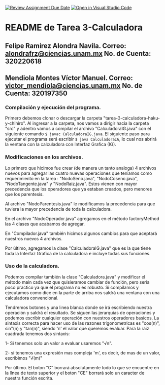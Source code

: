 [![Review Assignment Due Date](https://classroom.github.com/assets/deadline-readme-button-24ddc0f5d75046c5622901739e7c5dd533143b0c8e959d652212380cedb1ea36.svg)](https://classroom.github.com/a/mWHhzJDI)
[![Open in Visual Studio Code](https://classroom.github.com/assets/open-in-vscode-718a45dd9cf7e7f842a935f5ebbe5719a5e09af4491e668f4dbf3b35d5cca122.svg)](https://classroom.github.com/online_ide?assignment_repo_id=12873890&assignment_repo_type=AssignmentRepo)

# README de Tarea 3-Calculadora
## Felipe Ramirez Alondra Navila. Correo: alondrafrz@ciencias.unam.mx No. de Cuenta: 320220618
## Mendiola Montes Víctor Manuel. Correo: victor_mendiola@ciencias.unam.mx No. de Cuenta: 320197350

### Compilación y ejecución del programa.

Primero debemos clonar o descargar la carpeta "tarea-3-calculadora-haku-y-chihiro". Al ingresar a la carpeta, nos
vamos a dirigir hacia la carpeta "src" y adentro vamos a compilar el archivo "CalculadoraIG.java" con el 
siguiente comando `$ javac CalculadoraIG.java`. El siguiente paso para ejecutar el programa será escribir
`$ java CalculadoraIG`, lo cual nos abrirá la ventana con la calculadora con Interfaz Grafica (IG). 

### Modificaciones en los archivos.

Lo primero que hicimos fue crear (de manera un tanto analoga) 4 archivos nuevos para agregar las cuatro nuevas operaciones
que teniamos como requerimiento en la tarea : "NodoSeno.java", "NodoCoseno.java", "NodoTangente.java" y "NodoRaiz.java". 
Estos vienen con mayor precedencia que los operadores que ya estaban creados, pero menores que los parentesis.

Al archivo "NodoParentesis.java" le modificamos la precedencia para que tuviera la mayor precedencia de toda la calculadora.

En el archivo "NodoOperador.java" agregamos en el método factoryMethod las 4 clases que acabamos de agregar.

En "Compilador.java" también hicimos algunos cambios para que aceptará nuestros nuevos 4 archivos.

Por último, agregamos la clase "CalculadoraIG.java" que es la que tiene toda la Interfaz Grafica de la calculadora e incluye
todas sus funciones.

### Uso de la calculadora.

Podemos compilar también la clase "Calculadora.java" y modificar el método main cada vez que quisieramos cambiar de 
función, pero sería poco practico ya que el programa no es robusto. Si compilamos y ejecutamos como dice en la parte de 
arriba nos saldrá una ventana con una calculadora convencional. 

Tendremos botones y una linea blanca donde se irá  escribiendo nuestra operación y saldrá el resultado. Se siguen las 
jerarquias de operaciones y podemos escribir cualquier operación con nuestros operadores basicos. La sintaxis correcta para
hacer uso de las razones trigonometricas es "cos(n)", sin"(n) y "tan(n)", siendo 'n' el valor que queremos evaluar. Para la 
raiz cuadrada tenemos dos sintaxis: 

1- Si tenemos solo un valor a evaluar usaremos "√n".

2- si tenemos una expresión mas compleja 'm', es decir, de mas de un valor, escribimos "√(m)"

Por último. El boton "C" borrará absolutamente todo lo que se encuentre en la línea de texto superior y el boton
"CE" borrará solo un caracter de nuestra función escrita.

